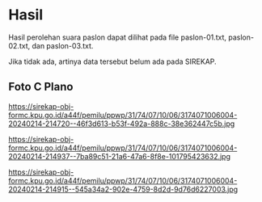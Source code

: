 # Hasil

Hasil perolehan suara paslon dapat dilihat pada file paslon-01.txt, paslon-02.txt, dan paslon-03.txt.

Jika tidak ada, artinya data tersebut belum ada pada SIREKAP.

## Foto C Plano

https://sirekap-obj-formc.kpu.go.id/a44f/pemilu/ppwp/31/74/07/10/06/3174071006004-20240214-214720--46f3d613-b53f-492a-888c-38e362447c5b.jpg

https://sirekap-obj-formc.kpu.go.id/a44f/pemilu/ppwp/31/74/07/10/06/3174071006004-20240214-214937--7ba89c51-21a6-47a6-8f8e-101795423632.jpg

https://sirekap-obj-formc.kpu.go.id/a44f/pemilu/ppwp/31/74/07/10/06/3174071006004-20240214-214915--545a34a2-902e-4759-8d2d-9d76d6227003.jpg
